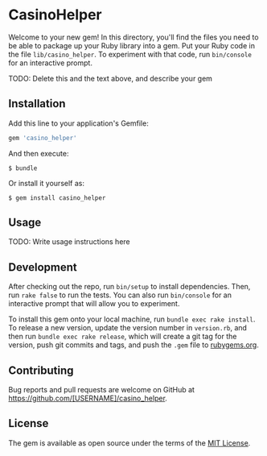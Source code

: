 # CasinoHelper

Welcome to your new gem! In this directory, you'll find the files you need to be able to package up your Ruby library into a gem. Put your Ruby code in the file `lib/casino_helper`. To experiment with that code, run `bin/console` for an interactive prompt.

TODO: Delete this and the text above, and describe your gem

## Installation

Add this line to your application's Gemfile:

```ruby
gem 'casino_helper'
```

And then execute:

    $ bundle

Or install it yourself as:

    $ gem install casino_helper

## Usage

TODO: Write usage instructions here

## Development

After checking out the repo, run `bin/setup` to install dependencies. Then, run `rake false` to run the tests. You can also run `bin/console` for an interactive prompt that will allow you to experiment.

To install this gem onto your local machine, run `bundle exec rake install`. To release a new version, update the version number in `version.rb`, and then run `bundle exec rake release`, which will create a git tag for the version, push git commits and tags, and push the `.gem` file to [rubygems.org](https://rubygems.org).

## Contributing

Bug reports and pull requests are welcome on GitHub at https://github.com/[USERNAME]/casino_helper.


## License

The gem is available as open source under the terms of the [MIT License](http://opensource.org/licenses/MIT).


